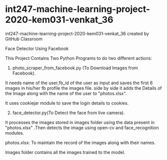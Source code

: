 # int247-machine-learning-project-2020-kem031-venkat_36
int247-machine-learning-project-2020-kem031-venkat_36 created by GitHub Classroom

Face Detector Using Facebook

This Project Contains Two Python Programs to do two different actions:

1) photo_scraper_from_facebook.py (To Download Images from Facebook).

It needs name of the user,fb_id of the user as input and saves the first 6 images in his/her fb profile the images file.
side by side it adds the Details of the Image along with the name of the user to "photos.xlsx".

It uses cookiejar module to save the login details to cookies.

2) face_detector.py(To Detect the face from live camera).

It processes the images stored in images folder using the data present in "photos.xlsx" .Then detects the image using open-cv and face_recognition modules.

photos.xlsx:
To maintain the record of the images along with their names.

Images folder contains all the images trained to the model.
